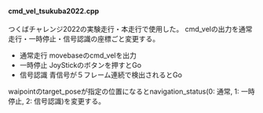 #### cmd_vel_tsukuba2022.cpp
つくばチャレンジ2022の実験走行・本走行で使用した。
cmd_velの出力を通常走行・一時停止・信号認識の座標ごと変更する。
* 通常走行
    movebaseのcmd_velを出力
* 一時停止
    JoyStickのボタンを押すとGo
* 信号認識
    青信号が５フレーム連続で検出されるとGo

waipointのtarget_poseが指定の位置になるとnavigation_status(0: 通常, 1: 一時停止, 2: 信号認識)を変更する。
